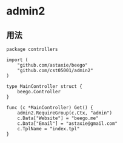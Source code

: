 # admin2

## 用法

    package controllers

    import (
        "github.com/astaxie/beego"
        "github.com/cst05001/admin2"
    )

    type MainController struct {
        beego.Controller
    }

    func (c *MainController) Get() {
        admin2.RequireGroup(c.Ctx, "admin")
        c.Data["Website"] = "beego.me"
        c.Data["Email"] = "astaxie@gmail.com"
        c.TplName = "index.tpl"
    }
